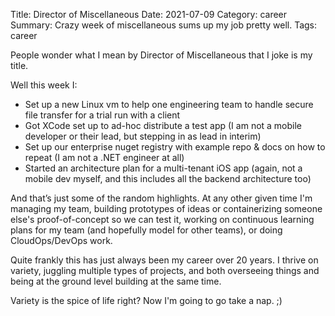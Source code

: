 Title: Director of Miscellaneous
Date: 2021-07-09
Category: career
Summary: Crazy week of miscellaneous sums up my job pretty well.
Tags: career

People wonder what I mean by Director of Miscellaneous that I joke is my title.

Well this week I:
* Set up a new Linux vm to help one engineering team to handle secure file transfer for a trial run with a client  
* Got XCode set up to ad-hoc distribute a test app (I am not a mobile developer or their lead, but stepping in as lead in interim)  
* Set up our enterprise nuget registry with example repo & docs on how to repeat (I am not a .NET engineer at all)  
* Started an architecture plan for a multi-tenant iOS app (again, not a mobile dev myself, and this includes all the backend architecture too)  

And that’s just some of the random highlights. At any other given time I'm managing my team, building prototypes of ideas or containerizing someone else's proof-of-concept so we can test it, working on continuous learning plans for my team (and hopefully model for other teams), or doing CloudOps/DevOps work.

Quite frankly this has just always been my career over 20 years. I thrive on variety, juggling multiple types of projects, and both overseeing things and being at the ground level building at the same time.

Variety is the spice of life right? Now I'm going to go take a nap. ;)